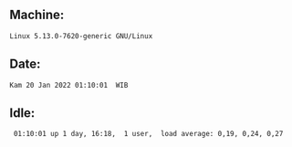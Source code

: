 ## Machine:
```
Linux 5.13.0-7620-generic GNU/Linux
```
## Date:
```
Kam 20 Jan 2022 01:10:01  WIB
```
## Idle:
```
 01:10:01 up 1 day, 16:18,  1 user,  load average: 0,19, 0,24, 0,27
```
